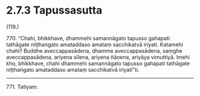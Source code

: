

# 2.7.3 Tapussasutta




(119.)

770\. “Chahi, bhikkhave, dhammehi samannāgato tapusso gahapati tathāgate niṭṭhaṅgato amataddaso amataṃ sacchikatvā iriyati. Katamehi chahi? Buddhe aveccappasādena, dhamme aveccappasādena, saṃghe aveccappasādena, ariyena sīlena, ariyena ñāṇena, ariyāya vimuttiyā. Imehi kho, bhikkhave, chahi dhammehi samannāgato tapusso gahapati tathāgate niṭṭhaṅgato amataddaso amataṃ sacchikatvā iriyatī”ti.

---

771\. Tatiyaṃ.





